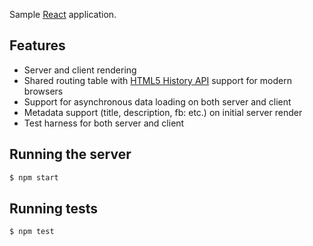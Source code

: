 Sample [React](http://facebook.github.io/react) application.

## Features

- Server and client rendering
- Shared routing table with [HTML5 History API](https://developer.mozilla.org/en-US/docs/Web/Guide/API/DOM/Manipulating_the_browser_history) support for modern browsers
- Support for asynchronous data loading on both server and client
- Metadata support (title, description, fb: etc.) on initial server render
- Test harness for both server and client

## Running the server

```bash
$ npm start
```

## Running tests

```bash
$ npm test
```
